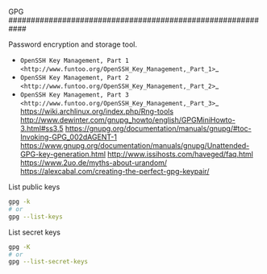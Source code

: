 GPG
############################################################

Password encryption and storage tool.

- `OpenSSH Key Management, Part 1 <http://www.funtoo.org/OpenSSH_Key_Management,_Part_1>`_
- `OpenSSH Key Management, Part 2 <http://www.funtoo.org/OpenSSH_Key_Management,_Part_2>`_
- `OpenSSH Key Management, Part 3 <http://www.funtoo.org/OpenSSH_Key_Management,_Part_3>`_
https://wiki.archlinux.org/index.php/Rng-tools
http://www.dewinter.com/gnupg_howto/english/GPGMiniHowto-3.html#ss3.5
https://gnupg.org/documentation/manuals/gnupg/#toc-Invoking-GPG_002dAGENT-1
https://www.gnupg.org/documentation/manuals/gnupg/Unattended-GPG-key-generation.html
http://www.issihosts.com/haveged/faq.html
https://www.2uo.de/myths-about-urandom/
https://alexcabal.com/creating-the-perfect-gpg-keypair/

List public keys

```bash
gpg -k
# or 
gpg --list-keys
```

List secret keys

```bash
gpg -K
# or 
gpg --list-secret-keys
```
